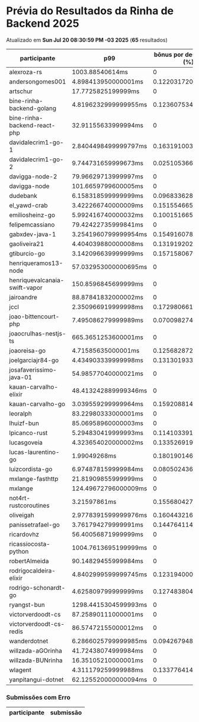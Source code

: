 # Prévia do Resultados da Rinha de Backend 2025
Atualizado em **Sun Jul 20 08:30:59 PM -03 2025** (**65** resultados)


| participante | p99 | bônus por desempenho (%) | multa ($) | lucro | submissão |
| -- | -- | -- | -- | -- | -- |
|	alexroza-rs	|	1003.88540614ms	|	0	|	0	|	186566.47999999998	|	[alexroza-rs](https://github.com/zanfranceschi/rinha-de-backend-2025/tree/main/participantes/alexroza-rs)
|	andersongomes001	|	4.898413950000001ms	|	0.12203172099999998	|	110177.24550000756	|	243029.50988117242	|	[andersongomes001](https://github.com/zanfranceschi/rinha-de-backend-2025/tree/main/participantes/andersongomes001)
|	artschur	|	17.7725825199999ms	|	0	|	107777.45474998266	|	200158.13024996783	|	[artschur](https://github.com/zanfranceschi/rinha-de-backend-2025/tree/main/participantes/artschur)
|	bine-rinha-backend-golang	|	4.8196232999999955ms	|	0.12360753400000009	|	104999.11624998349	|	232080.3068409402	|	[bine-rinha-backend-golang](https://github.com/zanfranceschi/rinha-de-backend-2025/tree/main/participantes/bine-rinha-backend-golang)
|	bine-rinha-backend-react-php	|	32.91155633999994ms	|	0	|	105792.52320002577	|	196471.82880004786	|	[bine-rinha-backend-react-php](https://github.com/zanfranceschi/rinha-de-backend-2025/tree/main/participantes/bine-rinha-backend-react-php)
|	davidalecrim1-go-1	|	2.8404498499999797ms	|	0.16319100300000042	|	0	|	348367.5746933891	|	[davidalecrim1-go-1](https://github.com/zanfranceschi/rinha-de-backend-2025/tree/main/participantes/davidalecrim1-go-1)
|	davidalecrim1-go-2	|	9.744731659999673ms	|	0.02510536680000655	|	105698.7505	|	203879.41064744248	|	[davidalecrim1-go-2](https://github.com/zanfranceschi/rinha-de-backend-2025/tree/main/participantes/davidalecrim1-go-2)
|	davigga-node-2	|	79.96629713999997ms	|	0	|	0	|	280323.33999999997	|	[davigga-node-2](https://github.com/zanfranceschi/rinha-de-backend-2025/tree/main/participantes/davigga-node-2)
|	davigga-node	|	101.6659799600005ms	|	0	|	0	|	303308.83499999996	|	[davigga-node](https://github.com/zanfranceschi/rinha-de-backend-2025/tree/main/participantes/davigga-node)
|	dudebank	|	6.158318599999999ms	|	0.09683362800000002	|	0	|	340855.7200507745	|	[dudebank](https://github.com/zanfranceschi/rinha-de-backend-2025/tree/main/participantes/dudebank)
|	el_yawd-crab	|	3.422266740000009ms	|	0.15155466519999983	|	109875.66100000001	|	251632.42476138193	|	[el_yawd-crab](https://github.com/zanfranceschi/rinha-de-backend-2025/tree/main/participantes/el_yawd-crab)
|	emiliosheinz-go	|	5.992416740000032ms	|	0.10015166519999935	|	0	|	0	|	[emiliosheinz-go](https://github.com/zanfranceschi/rinha-de-backend-2025/tree/main/participantes/emiliosheinz-go)
|	felipemcassiano	|	79.42422735999841ms	|	0	|	0	|	0	|	[felipemcassiano](https://github.com/zanfranceschi/rinha-de-backend-2025/tree/main/participantes/felipemcassiano)
|	gabxdev-java-1	|	3.2541960799999954ms	|	0.1549160784000001	|	0	|	364806.4599576197	|	[gabxdev-java-1](https://github.com/zanfranceschi/rinha-de-backend-2025/tree/main/participantes/gabxdev-java-1)
|	gaoliveira21	|	4.404039880000008ms	|	0.13191920239999985	|	0	|	215615.64408534425	|	[gaoliveira21](https://github.com/zanfranceschi/rinha-de-backend-2025/tree/main/participantes/gaoliveira21)
|	gtiburcio-go	|	3.142096639999999ms	|	0.15715806720000003	|	0	|	366402.35103870754	|	[gtiburcio-go](https://github.com/zanfranceschi/rinha-de-backend-2025/tree/main/participantes/gtiburcio-go)
|	henriqueramos13-node	|	57.032953000000695ms	|	0	|	59025.784999999996	|	109619.315	|	[henriqueramos13-node](https://github.com/zanfranceschi/rinha-de-backend-2025/tree/main/participantes/henriqueramos13-node)
|	henriquevalcanaia-swift-vapor	|	150.8596845699999ms	|	0	|	0	|	0	|	[henriquevalcanaia-swift-vapor](https://github.com/zanfranceschi/rinha-de-backend-2025/tree/main/participantes/henriquevalcanaia-swift-vapor)
|	jairoandre	|	88.87841832000002ms	|	0	|	108496.591	|	201493.669	|	[jairoandre](https://github.com/zanfranceschi/rinha-de-backend-2025/tree/main/participantes/jairoandre)
|	jccl	|	2.350966919999998ms	|	0.17298066160000006	|	0	|	86824.07549085848	|	[jccl](https://github.com/zanfranceschi/rinha-de-backend-2025/tree/main/participantes/jccl)
|	joao-bittencourt-php	|	7.495086279999989ms	|	0.07009827440000022	|	0	|	0	|	[joao-bittencourt-php](https://github.com/zanfranceschi/rinha-de-backend-2025/tree/main/participantes/joao-bittencourt-php)
|	joaocrulhas-nestjs-ts	|	665.3651253600001ms	|	0	|	0	|	0	|	[joaocrulhas-nestjs-ts](https://github.com/zanfranceschi/rinha-de-backend-2025/tree/main/participantes/joaocrulhas-nestjs-ts)
|	joaoreisa-go	|	4.71585635000001ms	|	0.1256828729999998	|	0	|	275735.0066267642	|	[joaoreisa-go](https://github.com/zanfranceschi/rinha-de-backend-2025/tree/main/participantes/joaoreisa-go)
|	joelgarciajr84-go	|	4.434903339999998ms	|	0.13130193320000003	|	0	|	201630.1108451042	|	[joelgarciajr84-go](https://github.com/zanfranceschi/rinha-de-backend-2025/tree/main/participantes/joelgarciajr84-go)
|	josafaverissimo-java-01	|	54.98577040000021ms	|	0	|	16540.16	|	30717.44	|	[josafaverissimo-java-01](https://github.com/zanfranceschi/rinha-de-backend-2025/tree/main/participantes/josafaverissimo-java-01)
|	kauan-carvalho-elixir	|	48.413242889999346ms	|	0	|	0	|	309556.44	|	[kauan-carvalho-elixir](https://github.com/zanfranceschi/rinha-de-backend-2025/tree/main/participantes/kauan-carvalho-elixir)
|	kauan-carvalho-go	|	3.039559299999964ms	|	0.15920881400000073	|	0	|	358294.9894382856	|	[kauan-carvalho-go](https://github.com/zanfranceschi/rinha-de-backend-2025/tree/main/participantes/kauan-carvalho-go)
|	leoralph	|	83.22980333000001ms	|	0	|	0	|	178761.7	|	[leoralph](https://github.com/zanfranceschi/rinha-de-backend-2025/tree/main/participantes/leoralph)
|	lhuizf-bun	|	85.06958960000003ms	|	0	|	98246.20049999999	|	182457.22950000002	|	[lhuizf-bun](https://github.com/zanfranceschi/rinha-de-backend-2025/tree/main/participantes/lhuizf-bun)
|	lpicanco-rust	|	5.294830419999993ms	|	0.11410339160000015	|	109027.67225	|	238024.04041279492	|	[lpicanco-rust](https://github.com/zanfranceschi/rinha-de-backend-2025/tree/main/participantes/lpicanco-rust)
|	lucasgoveia	|	4.323654020000002ms	|	0.13352691959999996	|	0	|	342742.90240068774	|	[lucasgoveia](https://github.com/zanfranceschi/rinha-de-backend-2025/tree/main/participantes/lucasgoveia)
|	lucas-laurentino-go	|	1.99049268ms	|	0.18019014640000003	|	0	|	365475.20065694733	|	[lucas-laurentino-go](https://github.com/zanfranceschi/rinha-de-backend-2025/tree/main/participantes/lucas-laurentino-go)
|	luizcordista-go	|	6.974878159999984ms	|	0.08050243680000031	|	0	|	324173.80516953795	|	[luizcordista-go](https://github.com/zanfranceschi/rinha-de-backend-2025/tree/main/participantes/luizcordista-go)
|	mxlange-fasthttp	|	21.81909855999999ms	|	0	|	83353.63749998776	|	154799.6124999773	|	[mxlange-fasthttp](https://github.com/zanfranceschi/rinha-de-backend-2025/tree/main/participantes/mxlange-fasthttp)
|	mxlange	|	124.49672796000009ms	|	0	|	56702.06499999131	|	105303.83499998387	|	[mxlange](https://github.com/zanfranceschi/rinha-de-backend-2025/tree/main/participantes/mxlange)
|	not4rt-rustcoroutines	|	3.21597861ms	|	0.1556804278	|	0	|	199119.33456751006	|	[not4rt-rustcoroutines](https://github.com/zanfranceschi/rinha-de-backend-2025/tree/main/participantes/not4rt-rustcoroutines)
|	oliveigah	|	2.9778391599999976ms	|	0.16044321680000004	|	0	|	361255.993817017	|	[oliveigah](https://github.com/zanfranceschi/rinha-de-backend-2025/tree/main/participantes/oliveigah)
|	panissetrafael-go	|	3.761794279999991ms	|	0.14476411440000017	|	75981.9879	|	172536.4494962715	|	[panissetrafael-go](https://github.com/zanfranceschi/rinha-de-backend-2025/tree/main/participantes/panissetrafael-go)
|	ricardovhz	|	56.40056871999999ms	|	0	|	96099.23925	|	178470.01575000002	|	[ricardovhz](https://github.com/zanfranceschi/rinha-de-backend-2025/tree/main/participantes/ricardovhz)
|	ricassiocosta-python	|	1004.7613695199999ms	|	0	|	69975.96199999168	|	129955.35799998455	|	[ricassiocosta-python](https://github.com/zanfranceschi/rinha-de-backend-2025/tree/main/participantes/ricassiocosta-python)
|	robertAlmeida	|	90.14829455999984ms	|	0	|	90241.32599999999	|	167591.03399999999	|	[robertAlmeida](https://github.com/zanfranceschi/rinha-de-backend-2025/tree/main/participantes/robertAlmeida)
|	rodrigocaldeira-elixir	|	4.8402999599999745ms	|	0.12319400080000051	|	0	|	347266.139087272	|	[rodrigocaldeira-elixir](https://github.com/zanfranceschi/rinha-de-backend-2025/tree/main/participantes/rodrigocaldeira-elixir)
|	rodrigo-schonardt-go	|	4.625809799999999ms	|	0.12748380400000003	|	0	|	143111.69963912864	|	[rodrigo-schonardt-go](https://github.com/zanfranceschi/rinha-de-backend-2025/tree/main/participantes/rodrigo-schonardt-go)
|	ryangst-bun	|	1298.4415304599993ms	|	0	|	6533.518249999999	|	12133.67675	|	[ryangst-bun](https://github.com/zanfranceschi/rinha-de-backend-2025/tree/main/participantes/ryangst-bun)
|	victorverdoodt-cs	|	87.25890111000001ms	|	0	|	0	|	0	|	[victorverdoodt-cs](https://github.com/zanfranceschi/rinha-de-backend-2025/tree/main/participantes/victorverdoodt-cs)
|	victorverdoodt-cs-redis	|	86.57472155000012ms	|	0	|	109126.9235	|	202664.28650000002	|	[victorverdoodt-cs-redis](https://github.com/zanfranceschi/rinha-de-backend-2025/tree/main/participantes/victorverdoodt-cs-redis)
|	wanderdotnet	|	6.2866025799999985ms	|	0.09426794840000004	|	50371.5765	|	107114.14256951047	|	[wanderdotnet](https://github.com/zanfranceschi/rinha-de-backend-2025/tree/main/participantes/wanderdotnet)
|	willzada-aGOrinha	|	41.72438074999984ms	|	0	|	0	|	48658.485	|	[willzada-aGOrinha](https://github.com/zanfranceschi/rinha-de-backend-2025/tree/main/participantes/willzada-aGOrinha)
|	willzada-BUNrinha	|	16.35105210000001ms	|	0	|	0	|	2884.5049999999997	|	[willzada-BUNrinha](https://github.com/zanfranceschi/rinha-de-backend-2025/tree/main/participantes/willzada-BUNrinha)
|	wlagent	|	4.311179259999988ms	|	0.13377641480000024	|	55322.64674999999	|	123887.38779131966	|	[wlagent](https://github.com/zanfranceschi/rinha-de-backend-2025/tree/main/participantes/wlagent)
|	yanpitangui-dotnet	|	62.125520000000094ms	|	0	|	0	|	286296.325	|	[yanpitangui-dotnet](https://github.com/zanfranceschi/rinha-de-backend-2025/tree/main/participantes/yanpitangui-dotnet)
### Submissões com Erro


| participante | submissão |
| -- | -- |
